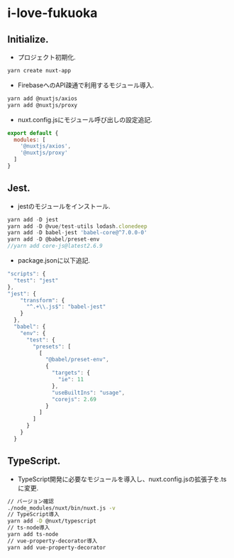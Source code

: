 # i-love-fukuoka 

## Initialize.
- プロジェクト初期化.
```bash
yarn create nuxt-app
```
- FirebaseへのAPI疎通で利用するモジュール導入.
```bash
yarn add @nuxtjs/axios
yarn add @nuxtjs/proxy
```
- nuxt.config.jsにモジュール呼び出しの設定追記.
```js
export default {
  modules: [
    '@nuxtjs/axios',
    '@nuxtjs/proxy'
  ]
}
```

## Jest.
- jestのモジュールをインストール.
```js
yarn add -D jest
yarn add -D @vue/test-utils lodash.clonedeep
yarn add -D babel-jest 'babel-core@^7.0.0-0'
yarn add -D @babel/preset-env
//yarn add core-js@latest2.6.9
```
- package.jsonに以下追記.
```js
"scripts": {
  "test": "jest"
},
"jest": {
    "transform": {
      "^.+\\.js$": "babel-jest"
    }
  },
  "babel": {
    "env": {
      "test": {
        "presets": [
          [
            "@babel/preset-env",
            {
              "targets": {
                "ie": 11
              },
              "useBuiltIns": "usage",
              "corejs": 2.69
            }
          ]
        ]
      }
    }
  }
```

## TypeScript.
- TypeScript開発に必要なモジュールを導入し、nuxt.config.jsの拡張子を.tsに変更.
```bash
// バージョン確認
./node_modules/nuxt/bin/nuxt.js -v
// TypeScript導入
yarn add -D @nuxt/typescript
// ts-node導入
yarn add ts-node
// vue-property-decorator導入
yarn add vue-property-decorator
```
